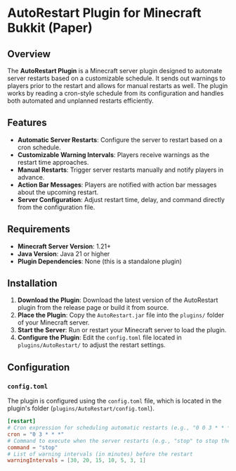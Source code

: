# AutoRestart Plugin for Minecraft Bukkit (Paper)

## Overview

The **AutoRestart Plugin** is a Minecraft server plugin designed to automate server restarts based on a customizable schedule. It sends out warnings to players prior to the restart and allows for manual restarts as well. The plugin works by reading a cron-style schedule from its configuration and handles both automated and unplanned restarts efficiently.

## Features

- **Automatic Server Restarts**: Configure the server to restart based on a cron schedule.
- **Customizable Warning Intervals**: Players receive warnings as the restart time approaches.
- **Manual Restarts**: Trigger server restarts manually and notify players in advance.
- **Action Bar Messages**: Players are notified with action bar messages about the upcoming restart.
- **Server Configuration**: Adjust restart time, delay, and command directly from the configuration file.

## Requirements

- **Minecraft Server Version**: 1.21+
- **Java Version**: Java 21 or higher
- **Plugin Dependencies**: None (this is a standalone plugin)

## Installation

1. **Download the Plugin**: Download the latest version of the AutoRestart plugin from the release page or build it from source.
2. **Place the Plugin**: Copy the `AutoRestart.jar` file into the `plugins/` folder of your Minecraft server.
3. **Start the Server**: Run or restart your Minecraft server to load the plugin.
4. **Configure the Plugin**: Edit the `config.toml` file located in `plugins/AutoRestart/` to adjust the restart settings.

## Configuration

### `config.toml`

The plugin is configured using the `config.toml` file, which is located in the plugin's folder (`plugins/AutoRestart/config.toml`).

```toml
[restart]
# Cron expression for scheduling automatic restarts (e.g., "0 0 3 * * *" for every 3 AM)
cron = "0 3 * * *"
# Command to execute when the server restarts (e.g., "stop" to stop the server)
command = "stop"
# List of warning intervals (in minutes) before the restart
warningIntervals = [30, 20, 15, 10, 5, 3, 1]
```